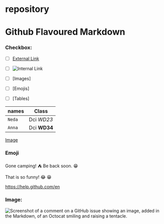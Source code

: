 # repository
# Github Flavoured Markdown

### Checkbox: 
- [ ] [External Link](https://help.github.com/en)
- [ ] ![Internal Link](images/logo.png)
- [ ] [Images] 
- [ ] [Emojis] 
- [ ] [Tables]



| names | Class |
| --- | --- |
| `Neda` | Dci *WD23* |
| `Anna` | Dci **WD34** |




[Image](images/logo.png)



### Emoji 
Gone camping! :tent: Be back soon. :grin:

That is so funny! :joy: :grin:

https://help.github.com/en


### Image: 
![Screenshot of a comment on a GitHub issue showing an image, added in the Markdown, of an Octocat smiling and raising a tentacle.](https://myoctocat.com/assets/images/base-octocat.svg)


